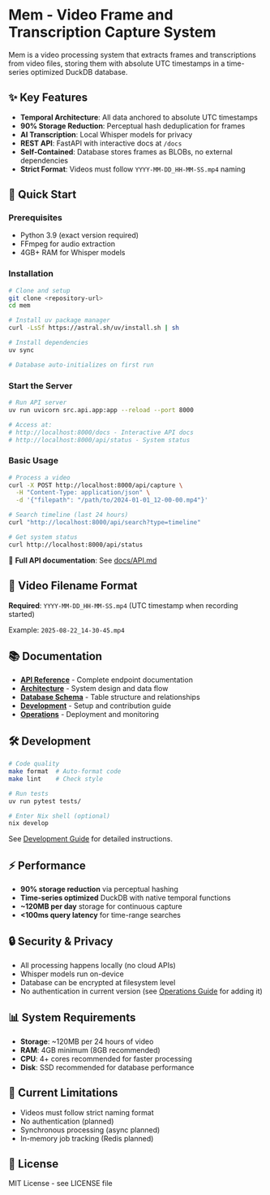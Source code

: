 # Mem - Video Frame and Transcription Capture System

Mem is a video processing system that extracts frames and transcriptions from video files, storing them with absolute UTC timestamps in a time-series optimized DuckDB database.

## ✨ Key Features

- **Temporal Architecture**: All data anchored to absolute UTC timestamps
- **90% Storage Reduction**: Perceptual hash deduplication for frames
- **AI Transcription**: Local Whisper models for privacy
- **REST API**: FastAPI with interactive docs at `/docs`
- **Self-Contained**: Database stores frames as BLOBs, no external dependencies
- **Strict Format**: Videos must follow `YYYY-MM-DD_HH-MM-SS.mp4` naming

## 🚀 Quick Start

### Prerequisites
- Python 3.9 (exact version required)
- FFmpeg for audio extraction
- 4GB+ RAM for Whisper models

### Installation
```bash
# Clone and setup
git clone <repository-url>
cd mem

# Install uv package manager
curl -LsSf https://astral.sh/uv/install.sh | sh

# Install dependencies
uv sync

# Database auto-initializes on first run
```

### Start the Server
```bash
# Run API server
uv run uvicorn src.api.app:app --reload --port 8000

# Access at:
# http://localhost:8000/docs - Interactive API docs
# http://localhost:8000/api/status - System status
```

### Basic Usage
```bash
# Process a video
curl -X POST http://localhost:8000/api/capture \
  -H "Content-Type: application/json" \
  -d '{"filepath": "/path/to/2024-01-01_12-00-00.mp4"}'

# Search timeline (last 24 hours)
curl "http://localhost:8000/api/search?type=timeline"

# Get system status
curl http://localhost:8000/api/status
```

📖 **Full API documentation**: See [docs/API.md](docs/API.md)

## 📁 Video Filename Format

**Required**: `YYYY-MM-DD_HH-MM-SS.mp4` (UTC timestamp when recording started)

Example: `2025-08-22_14-30-45.mp4`

## 📚 Documentation

- **[API Reference](docs/API.md)** - Complete endpoint documentation
- **[Architecture](docs/ARCHITECTURE.md)** - System design and data flow
- **[Database Schema](docs/SCHEMA.md)** - Table structure and relationships
- **[Development](docs/DEVELOPMENT.md)** - Setup and contribution guide
- **[Operations](docs/OPERATIONS.md)** - Deployment and monitoring

## 🛠️ Development

```bash
# Code quality
make format  # Auto-format code
make lint    # Check style

# Run tests
uv run pytest tests/

# Enter Nix shell (optional)
nix develop
```

See [Development Guide](docs/DEVELOPMENT.md) for detailed instructions.

## ⚡ Performance

- **90% storage reduction** via perceptual hashing
- **Time-series optimized** DuckDB with native temporal functions
- **~120MB per day** storage for continuous capture
- **<100ms query latency** for time-range searches

## 🔒 Security & Privacy

- All processing happens locally (no cloud APIs)
- Whisper models run on-device
- Database can be encrypted at filesystem level
- No authentication in current version (see [Operations Guide](docs/OPERATIONS.md) for adding it)

## 📊 System Requirements

- **Storage**: ~120MB per 24 hours of video
- **RAM**: 4GB minimum (8GB recommended)
- **CPU**: 4+ cores recommended for faster processing
- **Disk**: SSD recommended for database performance

## 🚧 Current Limitations

- Videos must follow strict naming format
- No authentication (planned)
- Synchronous processing (async planned)
- In-memory job tracking (Redis planned)

## 📝 License

MIT License - see LICENSE file